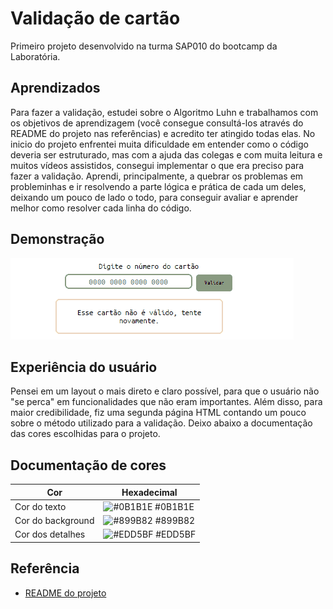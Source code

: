 # Validação de cartão 

Primeiro projeto desenvolvido na turma SAP010 do bootcamp da Laboratória. 

## Aprendizados

Para fazer a validação, estudei sobre o Algoritmo Luhn e trabalhamos com os objetivos de aprendizagem (você consegue consultá-los através do README do projeto nas referências) e acredito ter atingido todas elas. No inicio do projeto enfrentei muita dificuldade em entender como o código deveria ser estruturado, mas com a ajuda das colegas e com muita leitura e muitos vídeos assistidos, consegui implementar o que era preciso para fazer a validação.
Aprendi, principalmente, a quebrar os problemas em probleminhas e ir resolvendo a parte lógica e prática de cada um deles, deixando um pouco de lado o todo, para conseguir avaliar e aprender melhor como resolver cada linha do código.

## Demonstração

![Sistema funcionando](./src/images/tela.gif)

## Experiência do usuário

Pensei em um layout o mais direto e claro possível, para que o usuário não "se perca" em funcionalidades que não eram importantes. Além disso, para maior credibilidade, fiz uma segunda página HTML contando um pouco sobre o método utilizado para a validação. Deixo abaixo a documentação das cores escolhidas para o projeto. 

## Documentação de cores

| Cor               | Hexadecimal                                                |
| ----------------- | --------------------------------------------------------------- |
| Cor do texto      | ![#0B1B1E](https://via.placeholder.com/10/0a192f?text=+) #0B1B1E |
| Cor do background       | ![#899B82](https://via.placeholder.com/10/f8f8f8?text=+) #899B82 |
| Cor dos detalhes       | ![#EDD5BF](https://via.placeholder.com/10/00b48a?text=+) #EDD5BF |


## Referência

 - [README do projeto](https://github.com/Laboratoria/SAP010-card-validation)